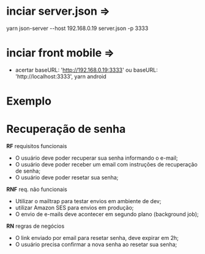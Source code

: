 # inciar server.json =>
yarn json-server --host 192.168.0.19 server.json -p 3333

# inciar front mobile =>
- acertar baseURL: 'http://192.168.0.19:3333' ou baseURL: 'http://localhost:3333',
yarn android


# Exemplo
# Recuperação de senha

**RF** requisitos funcionais

- O usuário deve poder recuperar sua senha informando o e-mail;
- O usuário deve poder receber um email com instruções de recuperação de senha;
- O usuário deve poder resetar sua senha;

**RNF** req. não funcionais

- Utilizar o mailtrap para testar envios em ambiente de dev;
- utilizar Amazon SES para envios em produção;
- O envio de e-mails deve acontecer em segundo plano (background job);

**RN** regras de negócios

- O link enviado por email para resetar senha, deve expirar em 2h;
- O usuário precisa confirmar a nova senha ao resetar sua senha;

